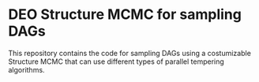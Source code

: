 # DEO Structure MCMC for sampling DAGs
 This repository contains the code for sampling DAGs using a costumizable Structure MCMC that can use different types of parallel tempering algorithms.
